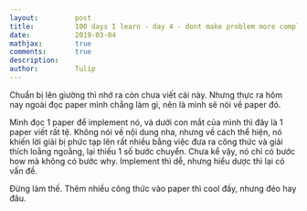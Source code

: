 ```yaml
---
layout:         post
title:          100 days I learn - day 4 - dont make problem more complicated
date:           2019-03-04
mathjax:        true
comments:       true
description:    
author:         Tulip
---
```


Chuẩn bị lên giường thì nhớ ra còn chưa viết cái này. Nhưng thực ra hôm nay ngoài đọc paper mình chẳng làm gì, nên là mình sẽ nói về paper đó.

Mình đọc 1 paper để implement nó, và dưới con mắt của mình thì đây là 1 paper viết rất tệ. Không nói về nội dung nha, nhưng về cách thể hiện, nó khiến lời giải bị phức tạp lên rất nhiều bằng việc đưa ra công thức và giải thích loằng ngoằng, lại thiếu 1 số bước chuyển. Chưa kể vậy, nó chỉ có bước how mà không có bước why. Implement thì dễ, nhưng hiểu dược thì lại có vấn đề.

Đừng làm thế. Thêm nhiều công thức vào paper thì cool đấy, nhưng đéo hay đâu.